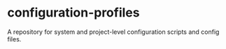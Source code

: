 configuration-profiles
======================

A repository for system and project-level configuration scripts and config files.
